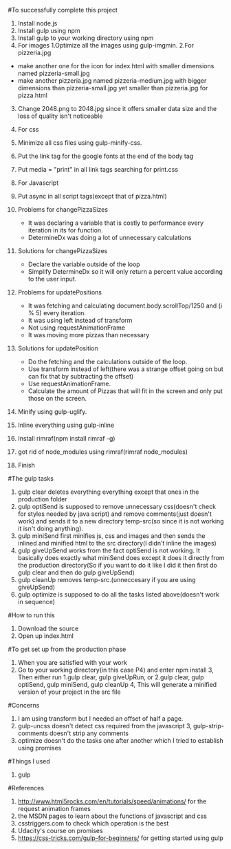 #To successfully complete this project
1. Install node.js
2. Install gulp using npm
3. Install gulp to your working directory using npm
4. For images
 1.Optimize all the images using gulp-imgmin.
 2.For pizzeria.jpg
  * make another one for the icon for index.html with smaller dimensions named pizzeria-small.jpg
  * make another pizzeria.jpg named pizzeria-medium.jpg with bigger dimensions than pizzeria-small.jpg yet smaller than pizzeria.jpg for pizza.html
 3. Change 2048.png to 2048.jpg since it offers smaller data size and the loss of quality isn't noticeable
5. For css
 1. Minimize all css files using gulp-minify-css.
 2. Put the link tag for the google fonts at the end of the body tag
 3. Put media = "print" in all link tags searching for print.css
6. For Javascript
 1. Put async in all script tags(except that of pizza.html)
 2. Problems for changePizzaSizes
    * It was declaring a variable that is costly to performance every iteration in its for function.
    * DetermineDx was doing a lot of unnecessary calculations
 
 3. Solutions for changePizzaSizes
    * Declare the variable outside of the loop
    * Simplify DetermineDx so it will only return a percent value according to the user input.
 4. Problems for updatePositions
    * It was fetching and calculating document.body.scrollTop/1250 and (i % 5) every iteration.
    * It was using left instead of transform
    * Not using requestAnimationFrame
    * It was moving more pizzas than necessary
 5. Solutions for updatePosition
    * Do the fetching and the calculations outside of the loop.
    * Use transform instead of left(there was a strange offset going on but can fix that by subtracting the offset)
    * Use requestAnimationFrame.
    * Calculate the amount of Pizzas that will fit in the screen and only put those on the screen.
 6. Minify using gulp-uglify.
7. Inline everything using gulp-inline
8. Install rimraf(npm install rimraf -g)
9. got rid of node_modules using rimraf(rimraf node_modules)
10. Finish

#The gulp tasks

1. gulp clear deletes everything everything except that ones in the production folder
2. gulp optiSend is supposed to remove unnecessary css(doesn't check for styles needed by java script) and remove comments(just doesn't work) and sends it to a new directory temp-src(so since it is not working it isn't doing anything).
3. gulp miniSend first minifies js, css and images and then sends the inlined and minified html to the src directory(I didn't inline the images)
4. gulp giveUpSend works from the fact optiSend is not working. It basically does exactly what miniSend does except it does it directly from the production directory(So if you want to do it like I did it then first do gulp clear and then do gulp giveUpSend)
5. gulp cleanUp removes temp-src.(unneccesary if you are using giveUpSend)
6. gulp optimize is supposed to do all the tasks listed above(doesn't work in sequence)

#How to run this

1. Download the source
2. Open up index.html

#To get set up from the production phase

1. When you are satisfied with your work
2. Go to your working directory(in this case P4) and enter npm install
3, Then either run
 1.gulp clear, gulp giveUpRun, or
 2.gulp clear, gulp optiSend, gulp miniSend, gulp cleanUp
4, This will generate a minified version of your project in the src file

#Concerns

1. I am using transform but I needed an offset of half a page.
2. gulp-uncss doesn't detect css required from the javascript
3, gulp-strip-comments doesn't strip any comments
4. optimize doesn't do the tasks one after another which I tried to establish using promises


#Things I used

1. gulp

#References

1. http://www.html5rocks.com/en/tutorials/speed/animations/ for the request animation frames
2. the MSDN pages to learn about the functions of javascript and css
3. csstriggers.com to check which operation is the best
4. Udacity's course on promises
5. https://css-tricks.com/gulp-for-beginners/ for getting started using gulp


